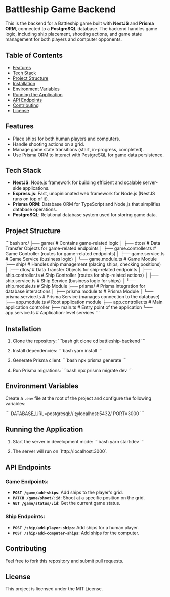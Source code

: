 # Battleship Game Backend

This is the backend for a Battleship game built with **NestJS** and **Prisma ORM**, connected to a **PostgreSQL** database. The backend handles game logic, including ship placement, shooting actions, and game state management for both players and computer opponents.

## Table of Contents

- [Features](#features)
- [Tech Stack](#tech-stack)
- [Project Structure](#project-structure)
- [Installation](#installation)
- [Environment Variables](#environment-variables)
- [Running the Application](#running-the-application)
- [API Endpoints](#api-endpoints)
- [Contributing](#contributing)
- [License](#license)

## Features

- Place ships for both human players and computers.
- Handle shooting actions on a grid.
- Manage game state transitions (start, in-progress, completed).
- Use Prisma ORM to interact with PostgreSQL for game data persistence.

## Tech Stack

- **NestJS**: Node.js framework for building efficient and scalable server-side applications.
- **Express.js**: Fast, unopinionated web framework for Node.js (NestJS runs on top of it).
- **Prisma ORM**: Database ORM for TypeScript and Node.js that simplifies database operations.
- **PostgreSQL**: Relational database system used for storing game data.

## Project Structure

\`\`\`bash
src/
├── game/ # Contains game-related logic
│ ├── dtos/ # Data Transfer Objects for game-related endpoints
│ ├── game.controller.ts # Game Controller (routes for game-related endpoints)
│ ├── game.service.ts # Game Service (business logic)
│ └── game.module.ts # Game Module
├── ship/ # Handles ship management (placing ships, checking positions)
│ ├── dtos/ # Data Transfer Objects for ship-related endpoints
│ ├── ship.controller.ts # Ship Controller (routes for ship-related actions)
│ ├── ship.service.ts # Ship Service (business logic for ships)
│ └── ship.module.ts # Ship Module
├── prisma/ # Prisma integration for database interactions
│ ├── prisma.module.ts # Prisma Module
│ └── prisma.service.ts # Prisma Service (manages connection to the database)
├── app.module.ts # Root application module
├── app.controller.ts # Main application controller
├── main.ts # Entry point of the application
└── app.service.ts # Application-level services
\`\`\`

## Installation

1. Clone the repository:
   \`\`\`bash
   git clone <your-repository-url>
   cd battleship-backend
   \`\`\`

2. Install dependencies:
   \`\`\`bash
   yarn install
   \`\`\`

3. Generate Prisma client:
   \`\`\`bash
   npx prisma generate
   \`\`\`

4. Run Prisma migrations:
   \`\`\`bash
   npx prisma migrate dev
   \`\`\`

## Environment Variables

Create a `.env` file at the root of the project and configure the following variables:

\`\`\`
DATABASE_URL=postgresql://<username>:<password>@localhost:5432/<database>
PORT=3000
\`\`\`

## Running the Application

1. Start the server in development mode:
   \`\`\`bash
   yarn start:dev
   \`\`\`

2. The server will run on \`http://localhost:3000\`.

## API Endpoints

### Game Endpoints:

- **`POST /game/add-ships`**: Add ships to the player's grid.
- **`PATCH /game/shoot/:id`**: Shoot at a specific position on the grid.
- **`GET /game/status/:id`**: Get the current game status.

### Ship Endpoints:

- **`POST /ship/add-player-ships`**: Add ships for a human player.
- **`POST /ship/add-computer-ships`**: Add ships for the computer.

## Contributing

Feel free to fork this repository and submit pull requests.

## License

This project is licensed under the MIT License.
